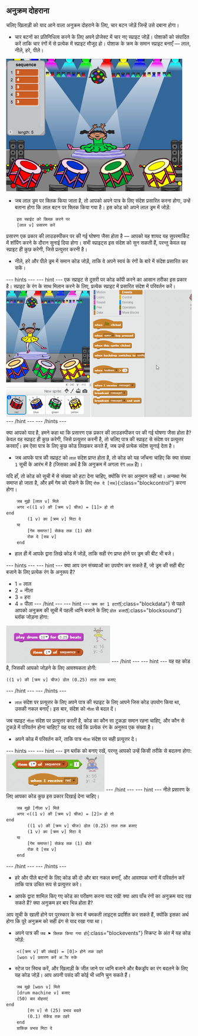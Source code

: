 ## अनुक्रम दोहराना

चलिए खिलाड़ी को याद आने वाला अनुक्रम दोहराने के लिए, चार बटन जोड़ें जिन्हें उसे दबाना होगा।

+ चार बटनों का प्रतिनिधित्व करने के लिए अपने प्रोजेक्ट में चार नए स्प्राइट जोड़ें। पोशाकों को संपादित करें ताकि चार रंगों में से प्रत्येक में स्प्राइट मौजूद हो। पोशाक के क्रम के समान स्प्राइट बनाएँ — लाल, नीले, हरे, पीले।

![screenshot](images/colour-drums.png)

+ जब लाल ड्रम पर क्लिक किया जाता है, तो आपको अपने पात्र के लिए संदेश प्रसारित करना होगा, उन्हें बताना होगा कि लाल बटन पर क्लिक किया गया है। इस कोड को अपने लाल ड्रम में जोड़ें:

```blocks
	इस स्प्राईट को क्लिक करने पर
	[लाल v] प्रसारण करें
```

प्रसारण एक प्रकार की लाउडस्पीकर पर की गई घोषणा जैसा होता है — आपको यह शायद यह सुपरमार्किट में शॉपिंग करने के दौरान सुनाई दिया होगा। सभी स्प्राइट्स इस संदेश को सुन सकती हैं, परन्तु केवल वह स्प्राइट ही कुछ करेगी, जिसे प्रत्युत्तर करनी है।

+ नीले, हरे और पीले ड्रम में समान कोड जोड़ें, ताकि वे अपने स्वयं के रंगों के बारे में संदेश प्रसारित कर सकें।

--- hints ---
--- hint ---
एक स्प्राइट से दूसरी पर कोड कॉपी करने का आसान तरीका इस प्रकार है। स्प्राइट के रंग के साथ मिलान करने के लिए, प्रत्येक स्प्राइट में प्रसारित संदेश में परिवर्तन करें।
![Duplicate the code](images/broadcast-duplicate.gif)
--- /hint ---
--- /hints ---

क्या आपको याद है, हमने कहा था कि प्रसारण एक प्रकार की लाउडस्पीकर पर की गई घोषणा जैसा होता है? केवल वह स्प्राइट ही कुछ करेगी, जिसे प्रत्युत्तर करनी है, तो चलिए पात्र की स्प्राइट से संदेश पर प्रत्युत्तर करवाएँ। हम ऐसा पात्र के लिए कुछ कोड लिखकर करते हैं, जब उन्हें प्रत्येक संदेश सुनाई देता है।

 + जब आपके पात्र की स्प्राइट को `लाल` संदेश प्राप्त होता है, तो कोड को यह जाँचना चाहिए कि क्या संख्या `1` सूची के आरंभ में है (जिसका अर्थ है कि अनुक्रम में अगला रंग `लाल` है)।

 यदि हाँ, तो कोड को सूची में से संख्या को हटा देना चाहिए, क्योंकि रंग का अनुमान सही था। अन्यथा गेम समाप्त हो जाता है, और हमें गेम को रोकने के लिए `रोक दे [सब]`{:class="blockcontrol"} करना होगा।

```blocks
	जब मुझे [लाल v] मिले
	अगर <((1 v) की [क्रम v] चीज) = [1]> हो तो
end
		(1 v) का [क्रम v] मिटा दे
	या
		[गेम समाप्त!] सेकंड तक (1) बोले
		रोक दे [सब v]
	end
```

+ हाल ही में आपके द्वारा लिखे कोड में जोड़ें, ताकि सही रंग प्राप्त होने पर ड्रम की बीट भी बजे।

--- hints ---
--- hint ---
क्या आप उन संख्याओं का उपयोग कर सकते हैं, जो ड्रम की सही बीट बजाने के लिए प्रत्येक रंग के अनुरूप है?
+ 1 = लाल
+ 2 = नीला
+ 3 = हरा
+ 4 = पीला
--- /hint ---
--- hint ---
`क्रम का 1 हटाएँ`{:class="blockdata"} से पहले आपको अनुक्रम की सूची में पहली ध्वनि बजाने के लिए `ढोल बजाएँ`{:class="blocksound"} ब्लॉक जोड़ना होगा:

![Play drum](images/hint-play-drum.png)
--- /hint ---
--- hint ---
यह वह कोड है, जिसकी आपको जोड़ने के लिए आवश्यकता होगी:

```blocks
((1 v) की [क्रम v] चीज) ढोल (0.25) ताल तक बजाए
```
--- /hint ---
--- /hints ---

+ `लाल` संदेश पर प्रत्युत्तर के लिए अपने पात्र की स्प्राइट के लिए आपने जिस कोड उपयोग किया था, उसकी नकल बनाएँ। इस बार, संदेश को `नीला` से बदल दें।

जब स्प्राइट `नीला` संदेश पर प्रत्युत्तर करती है, कोड का कौन सा टुकड़ा समान रहना चाहिए, और कौन से टुकड़े में परिवर्तन होना चाहिए? यह याद रखें कि प्रत्येक रंग के अनुरूप एक संख्या है।

+ अपने कोड में परिवर्तन करें, ताकि पात्र `नीला` संदेश पर सही प्रत्युत्तर दे।

--- hints ---
--- hint ---
इन ब्लॉक को बनाए रखें, परन्तु आपको उन्हें किसी तरीके से बदलना होगा:
![Change these blocks](images/hint-change-blocks.png)
--- /hint ---
--- hint ---
नीले प्रसारण के लिए आपका कोड कुछ इस प्रकार दिखाई देना चाहिए।

```blocks
	जब मुझे [नीला v] मिले
	अगर <((1 v) की [क्रम v] चीज) = [2]> हो तो
end
        ((1 v) की [क्रम v] चीज) ढोल (0.25) ताल तक बजाए
		(1 v) का [क्रम v] मिटा दे
	या
		[गेम समाप्त!] सेकंड तक (1) बोले
		रोक दे [सब v]
	end
```

--- /hint ---
--- /hints ---

+ हरे और पीले बटनों के लिए कोड की दो और बार नकल बनाएँ, और आवश्यक भागों में परिवर्तन करें ताकि पात्र उचित रूप से प्रत्युत्तर करे।

+ आपके द्वारा शामिल किए गए कोड का परीक्षण करना याद रखें! क्या आप पाँच रंगों का अनुक्रम याद रख सकते हैं? क्या अनुक्रम हर बार भिन्न होता है?

आप सूची के खाली होने पर पुरस्कार के रूप में चमकती लाइट्स प्रदर्शित कर सकते हैं, क्योंकि इसका अर्थ होगा कि पूरे अनुक्रम को सही ढंग से याद रखा गया था।

+ अपने पात्र की `जब ⚑ क्लिक किया गया हो`{:class="blockevents"} स्क्रिप्ट के अंत में यह कोड जोड़ें:

```blocks
	<([क्रम v] की लंबाई) = [0]> होने तक ठहरे
	[won v] प्रसारण करें अौर रुके
```

+ स्टेज पर स्विच करें, और खिलाड़ी के जीत जाने पर ध्वनि बजाने और बैकड्रॉप का रंग बदलने के लिए यह कोड जोड़ें। आप अपनी पसंद की कोई भी ध्वनि चुन सकते हैं।

```blocks
	जब मुझे [won v] मिले
	[drum machine v] बजाए
	(50) बार दोहराएं
end
		[रंग v] से (25) प्रभाव बदले
		(0.1) सेकेंड तक ठहरे
	end
	ग्राफ़िक प्रभाव मिटा दे
```
